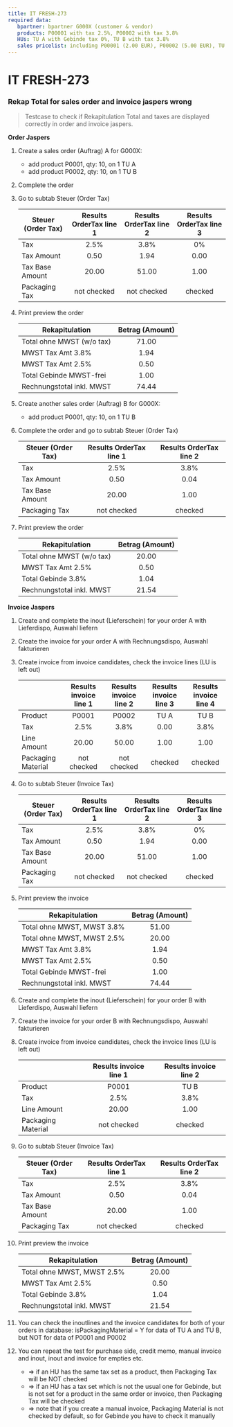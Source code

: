 ```yaml
---
title: IT FRESH-273
required data:
   bpartner: bpartner G000X (customer & vendor)
   products: P00001 with tax 2.5%, P00002 with tax 3.8%
   HUs: TU A with Gebinde tax 0%, TU B with tax 3.8%
   sales pricelist: including P00001 (2.00 EUR), P00002 (5.00 EUR), TU A (1.00 EUR), TU B (1.00 EUR)
---
```


# IT FRESH-273
### Rekap Total for sales order and invoice jaspers wrong
> Testcase to check if Rekapitulation Total and taxes
> are displayed correctly in order and invoice jaspers.

**Order Jaspers**

1. Create a sales order (Auftrag) A for G000X:
	* add product P0001, qty: 10, on 1 TU A
	* add product P0002, qty: 10, on 1 TU B
	
1. Complete the order


1. Go to subtab Steuer (Order Tax)

	|	Steuer (Order Tax)			|	Results OrderTax line 1	|	Results OrderTax line 2		|	Results OrderTax line 3		|
	| -----------------------------	|:-------------------------:|:-----------------------------:|:-----------------------------:|
	|	Tax							|	2.5%					|	3.8%						|	0%							|
	|	Tax Amount					|	0.50					|	1.94						|	0.00						|			
	|	Tax Base Amount				|	20.00					|	51.00						|	1.00						|
	|	Packaging Tax				|	not checked				|	not checked					|	checked						|
	
	
1. Print preview the order

	|	Rekapitulation				|	Betrag (Amount)			|	
	| -----------------------------	|:-------------------------:|
	|	Total ohne MWST (w/o tax)	|	71.00					|	
	|	MWST Tax Amt 3.8%			|	1.94					|		
	|	MWST Tax Amt 2.5%			|	0.50					|	
	|	Total Gebinde MWST-frei		|	1.00					|	
	|	Rechnungstotal inkl. MWST	|	74.44					|


1. Create another sales order (Auftrag) B for G000X:
	* add product P0001, qty: 10, on 1 TU B

	
1. Complete the order and go to subtab Steuer (Order Tax)

	|	Steuer (Order Tax)			|	Results OrderTax line 1	|	Results OrderTax line 2		|	
	| -----------------------------	|:-------------------------:|:-----------------------------:|
	|	Tax							|	2.5%					|	3.8%						|	
	|	Tax Amount					|	0.50					|	0.04						|			
	|	Tax Base Amount				|	20.00					|	1.00						|	
	|	Packaging Tax				|	not checked				|	checked						|	


1. Print preview the order

	|	Rekapitulation				|	Betrag (Amount)			|	
	| -----------------------------	|:-------------------------:|
	|	Total ohne MWST (w/o tax)	|	20.00					|	
	|	MWST Tax Amt 2.5%			|	0.50					|	
	|	Total Gebinde 3.8%			|	1.04					|	
	|	Rechnungstotal inkl. MWST	|	21.54					|



**Invoice Jaspers**

1. Create and complete the inout (Lieferschein) for your order A with Lieferdispo, Auswahl liefern 

1. Create the invoice for your order A with Rechnungsdispo, Auswahl fakturieren

1. Create invoice from invoice candidates, check the invoice lines (LU is left out)

	|								|	Results invoice line 1	|	Results invoice line 2		|	Results invoice line 3		|	Results invoice line 4		|
	| -----------------------------	|:-------------------------:|:-----------------------------:|:-----------------------------:|:-----------------------------:|
	|	Product						|	P0001					|	P0002						|	TU A						|	TU B						|
	|	Tax							|	2.5%					|	3.8%						|	0.00						|	3.8%						|		
	|	Line Amount					|	20.00					|	50.00						|	1.00						| 	1.00						|
	|	Packaging Material			|	not checked				|	not checked					|	checked						|	checked						|
	

1. Go to subtab Steuer (Invoice Tax)

	|	Steuer (Order Tax)			|	Results OrderTax line 1	|	Results OrderTax line 2		|	Results OrderTax line 3		|
	| -----------------------------	|:-------------------------:|:-----------------------------:|:-----------------------------:|
	|	Tax							|	2.5%					|	3.8%						|	0%							|
	|	Tax Amount					|	0.50					|	1.94						|	0.00						|			
	|	Tax Base Amount				|	20.00					|	51.00						|	1.00						|
	|	Packaging Tax				|	not checked				|	not checked					|	checked						|


1. Print preview the invoice

	|	Rekapitulation				|	Betrag (Amount)			|	
	| -----------------------------	|:-------------------------:|
	|	Total ohne MWST, MWST 3.8%	|	51.00					|
	|	Total ohne MWST, MWST 2.5%	|	20.00					|		
	|	MWST Tax Amt 3.8%			|	1.94					|		
	|	MWST Tax Amt 2.5%			|	0.50					|	
	|	Total Gebinde MWST-frei		|	1.00					|	
	|	Rechnungstotal inkl. MWST	|	74.44					|


1. Create and complete the inout (Lieferschein) for your order B with Lieferdispo, Auswahl liefern 

1. Create the invoice for your order B with Rechnungsdispo, Auswahl fakturieren

1. Create invoice from invoice candidates, check the invoice lines (LU is left out)

	|								|	Results invoice line 1	|	Results invoice line 2		|
	| -----------------------------	|:-------------------------:|:-----------------------------:|
	|	Product						|	P0001					|	TU B						|	
	|	Tax							|	2.5%					|	3.8%						|			
	|	Line Amount					|	20.00					|	1.00						|	
	|	Packaging Material			|	not checked				|	checked						|	
	

1. Go to subtab Steuer (Invoice Tax)

	|	Steuer (Order Tax)			|	Results OrderTax line 1	|	Results OrderTax line 2		|	
	| -----------------------------	|:-------------------------:|:-----------------------------:|
	|	Tax							|	2.5%					|	3.8%						|	
	|	Tax Amount					|	0.50					|	0.04						|		
	|	Tax Base Amount				|	20.00					|	1.00						|	
	|	Packaging Tax				|	not checked				|	checked						|	


1. Print preview the invoice

	|	Rekapitulation				|	Betrag (Amount)			|	
	| -----------------------------	|:-------------------------:|
	|	Total ohne MWST, MWST 2.5%	|	20.00					|				
	|	MWST Tax Amt 2.5%			|	0.50					|	
	|	Total Gebinde 3.8%			|	1.04					|	
	|	Rechnungstotal inkl. MWST	|	21.54					|


1. You can check the inoutlines and the invoice candidates for both of your orders in database: isPackagingMaterial = Y for data of TU A and TU B, but NOT for data of P0001 and P0002

1. You can repeat the test for purchase side, credit memo, manual invoice and inout, inout and invoice for empties etc.
	* => if an HU has the same tax set as a product, then Packaging Tax will be NOT checked
	* => if an HU has a tax set which is not the usual one for Gebinde, but is not set for a product in the same order or invoice, then Packaging Tax will be checked 
	* => note that if you create a manual invoice, Packaging Material is not checked by default, so for Gebinde you have to check it manually

